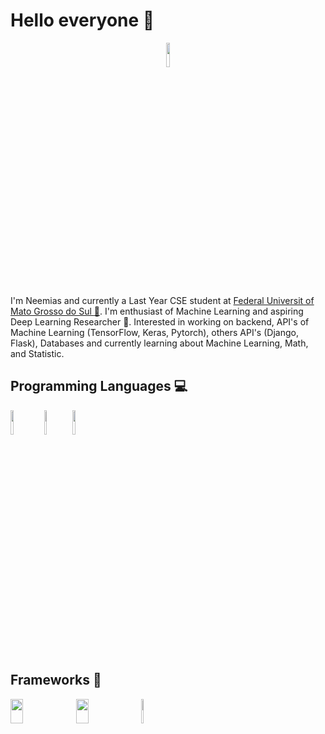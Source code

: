 # Hello everyone 👋


<p align="center"><a href="https://github.com"><img src="https://raw.githubusercontent.com/coderjojo/coderjojo/master/img/github.gif" width="10%" height="10%"></a></p> 

I'm Neemias and currently a Last Year CSE student at [Federal Universit of Mato Grosso do Sul :school:](https://www.ufms.br). I'm enthusiast of Machine Learning and aspiring Deep Learning Researcher :pencil:. Interested in working on backend, API's of Machine Learning (TensorFlow, Keras, Pytorch), others API's (Django, Flask), Databases and currently learning about Machine Learning, Math, and Statistic.


## Programming Languages :computer:

<a href="https://www.python.org"><img src="https://raw.githubusercontent.com/coderjojo/coderjojo/master/img/python.svg" width="10%" height="10%"></a> <a href="https://www.cplusplus.com"><img src="https://raw.githubusercontent.com/coderjojo/coderjojo/master/img/cpp.png" width="8%" height="10%"></a> <a href="https://www.javascript.com"><img src="https://raw.githubusercontent.com/coderjojo/coderjojo/master/img/js.png" width="10%" height="10%"></a>


## Frameworks :rocket:

<img src="https://www.gstatic.com/devrel-devsite/prod/vbf66214f2f7feed2e5d8db155bab9ace53c57c494418a1473b23972413e0f3ac/tensorflow/images/lockup.svg" width="20%" height="10%"> <img src="https://keras.io/img/logo.png" width="20%" height="10%"> <img src="https://pytorch.org/assets/images/pytorch-logo.png" width="8%" height="10%">





<!--
**neemiasbsilva/neemiasbsilva** is a ✨ _special_ ✨ repository because its `README.md` (this file) appears on your GitHub profile.

Here are some ideas to get you started:

- 🔭 I’m currently working on ...
- 🌱 I’m currently learning ...
- 👯 I’m looking to collaborate on ...
- 🤔 I’m looking for help with ...
- 💬 Ask me about ...
- 📫 How to reach me: ...
- 😄 Pronouns: ...
- ⚡ Fun fact: ...
-->

